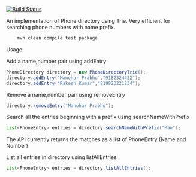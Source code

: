 [![Build Status](https://travis-ci.org/manoharprabhu/PhoneNumberDirectory.svg)](https://travis-ci.org/manoharprabhu/PhoneNumberDirectory)

An implementation of Phone directory using Trie.
Very efficient for searching phone numbers with name prefix.

```XML
	mvn clean compile test package
```

Usage:

Add a name,number pair using addEntry
```java
PhoneDirectory directory = new PhoneDirectoryTrie();
directory.addEntry("Manohar Prabhu","9182324432");
directory.addEntry("Rakesh Kumar","919923221234");
```

Remove a name,number pair using removeEntry
```java
directory.removeEntry("Manohar Prabhu");
```

Search all the entries beginning with a prefix using searchNameWithPrefix
```java
List<PhoneEntry> entries = directory.searchNameWithPrefix("Man");
```
The API currently returns the matches as a list of PhoneEntry (Name and Number)


List all entries in directory using listAllEntries
```java
List<PhoneEntry> entries = directory.listAllEntries();
```
